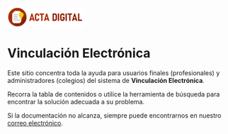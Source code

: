 [![Logo Acta Digital](img/logos/logo.png)](https://actadigital.github.io)

# Vinculación Electrónica

Este sitio concentra toda la ayuda para usuarios finales (profesionales) y administradores (colegios) del sistema de **Vinculación Electrónica**.

Recorra la tabla de contenidos o utilice la herramienta de búsqueda para encontrar la solución adecuada a su problema.

Si la documentación no alcanza, siempre puede encontrarnos en nuestro [correo electrónico](info@actadigital.com.ar).